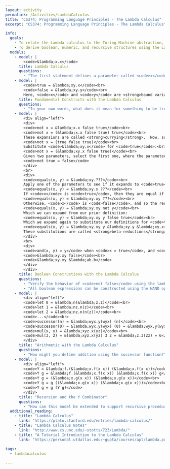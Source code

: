 ```yaml
---
layout: activity
permalink: /Activities/LambdaCalculus
title: "CS374: Programming Language Principles - The Lambda Calculus"
excerpt: "CS374: Programming Language Principles - The Lambda Calculus"

info: 
  goals: 
    - To relate the Lambda calculus to the Turing Machine abstraction, and to describe their equivalence
    - To derive boolean, numeric, and recursive structures using the Lambda Calculus, beta-reductions, and the Y Combinator
  models:
    - model: |
        <code>&lambda;x.x</code>
      title: Lambda Calculus
      questions:
        - "The first statement defines a parameter called <code>x</code> and returns <code>x</code>. What does <code>(&lambda;x.x)y</code> do?"
    - model: |
        <code>true = &lambda;xy.x</code><br>
        <code>false = &lambda;xy.y</code><br>
        Here, <code>x</code> and <code>y</code> are <strong>bound variables</strong>.  Variables that appear in the lambda expression that are not defined are referred to as <strong>free</strong> variables.
      title: Fundamental Constructs with the Lambda Calculus
      questions:
        - "In your own words, what does it mean for something to be true in the lambda calculus, when choosing between two alternative parameters?"
    - model: |
        <div align="left">
        <div>
        <code>not x = &lambda;x.x false true</code><br>
        <code>not x = (&lambda;x.x false true) true</code><br>
        These expansions are called <strong>currying</strong>.  Now, substitute <code>true</code> for <code>x</code>:<br>
        <code>not x = (true false true)</code><br>
        Substitute <code>&lambda;xy.x</code> for <code>true</code>:<br>
        <code>not x = (&lambda;xy.x false true)</code><br>
        Given two parameters, select the first one, where the parameters are <code>x = true</code>, <code>y = false</code>:
        <code>not true = false</code>
        </div>
        <br>
        <div>
        <code>equals(x, y) = &lambda;xy.???</code><br>
        Apply one of the parameters to see if it expands to <code>true</code> or <code>false</code>:<br>
        <code>equals(x, y) = &lambda;xy.x ???</code><br>
        If <code>x</code> is <code>true</code>, then they are equal if <code>y</code> is <code>true</code>, and <code>false</code> otherwise.  In other words, the value of <code>y</code> is the result.<br>
        <code>equals(x, y) = &lambda;xy.xy ???</code><br>
        Otherwise, <code>x</code> is <code>false</code>, and so the result is <code>true</code> if <code>y</code> is also <code>false</code>; in other words, the result is <code>not y</code>.<br>
        <code>equals(x, y) = &lambda;xy.xy not y</code><br>
        Which we can expand from our prior definition:
        <code>equals(x, y) = &lambda;xy.xy y false true</code><br>
        Which we expand again to substitute our definitions for <code>true</code> and <code>false</code>:
        <code>equals(x, y) = &lambda;xy.xy y &lambda;xy.y &lambda;xy.x</code><br>
        These substitutions are called <strong>beta-reductions</strong>.
        </div>
        <br>
        <div>
        <code>and(x, y) = y</code> when <code>x = true</code>, and <code>false</code> if <code>x = false</code>.<br>
        <code>&lambda;xy.xy false</code><br>
        <code>&lambda;xy.xy &lambda;ab.b</code>
        </div>
        </div>
      title: Boolean Constructions with the Lambda Calculus
      questions:
        - "Verify the behavior of <code>not false</code> using the lambda expression above."     
        - "All boolean expressions can be constructed using the NAND operator.  What is the lambda expression for NAND, which is (NOT AND x y)?" 
    - model: |
        <div align="left">
        <code>let 0 = &lambda;n(&lambda;z.z)</code><br>
        <code>let 1 = &lambda;nz.n(z)</code><br>
        <code>let 2 = &lambda;nz.n(n(z))</code><br>
        <code>...</code><br>
        <code>successor(n) = &lambda;wyx.y(wyx) (n)</code><br>
        <code>successor(0) = &lambda;wyx.y(wyx) (0) = &lambda;wyx.y(wyx) (&lambda;nz.z) = &lambda;nz.n(z) = 1</code><br>
        <code>mul(x, y) = &lambda;xyz.x(yz)</code><br>
        <code>mul(3, 2) = &lambda;xyz.x(yz) 3 2 = &lambda;z.3(2z) = 6</code>
        </div>
      title: "Arithmetic with the Lambda Calculus"
      questions:
        - "How might you define addition using the successor function?"  
    - model: |
        <div align="left">
        <code>Y = &lambda;f.(&lambda;x.f(x x)) (&lambda;x.f(x x))</code><br>
        <code>Y g = &lambda;f.(&lambda;x.f(x x)) (&lambda;x.f(x x)) g</code><br>
        <code>Y g = (&lambda;x.g(x x)) (&lambda;x.g(x x))</code><br>
        <code>Y g = g ((&lambda;x.g(x x)) (&lambda;x.g(x x)))</code><br>
        <code>Y g = g (Y g)</code>
        </div>
      title: "Recursion and the Y Combinator"
      questions:
        - "How can this model be extended to support recursive procedures?"          
  additional_reading:
    - title: "Lambda Calculus"
      link: "https://plato.stanford.edu/entries/lambda-calculus/"
    - title: "Lambda Calculus Notes"
      link: "http://www.cs.unc.edu/~stotts/723/Lambda/"
    - title: "A Tutorial Introduction to the Lambda Calculus"
      link: "https://personal.utdallas.edu/~gupta/courses/apl/lambda.pdf"
        
tags:
  - lambdacalculus
  
---
```


